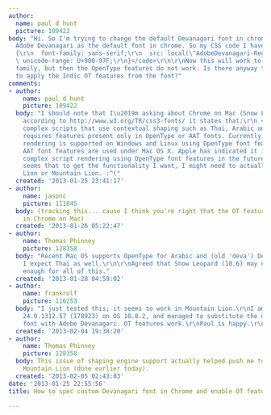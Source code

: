 ```yaml
---
author:
  name: paul d hunt
  picture: 109422
body: "Hi. So I'm trying to change the default Devanagari font in chrome by specifying
  Adobe Devanagari as the default font in chrome. So my CSS code I have is:\r\n\r\n<code>@font-face
  {\r\n  font-family: sans-serif;\r\n  src: local(\"AdobeDevanagari-Regular\");\r\n
  \ unicode-range: U+900-97F;\r\n}</code>\r\n\r\nNow this will work to swap out the
  family, but then the OpenType features do not work. Is there anyway to get Chrome
  to apply the Indic OT features from the font?"
comments:
- author:
    name: paul d hunt
    picture: 109422
  body: "I should note that I\u2019m asking about Chrome on Mac (Snow Leopard 10.6.8),
    according to http://www.w3.org/TR/css3-fonts/ it states that:\r\n <blockquote>Rendering
    complex scripts that use contextual shaping such as Thai, Arabic and Devanagari
    requires features present only in OpenType or AAT fonts. Currently, complex script
    rendering is supported on Windows and Linux using OpenType font features while
    AAT font features are used under Mac OS X. Apple has indicated it intends to support
    complex script rendering using OpenType font features in the future.</blockquote>\r\n\r\nIt
    seems that to get the functionality I want, I might need to actually upgrade to
    Lion or Mountain Lion. :^("
  created: '2013-01-25 23:41:17'
- author:
    name: jasonc
    picture: 111045
  body: (tracking this... cause I think you're right that the OT features don't work
    in Chrome on Mac)
  created: '2013-01-26 05:22:47'
- author:
    name: Thomas Phinney
    picture: 128358
  body: "Recent Mac OS supports OpenType for Arabic and (old 'deva') Devanagari shaping.
    I expect Thai as well.\r\n\r\nAgreed that Snow Leopard (10.6) may not be recent
    enough for all of this."
  created: '2013-01-28 04:59:02'
- author:
    name: frankrolf
    picture: 116253
  body: "I just tested this; it seems to work in Mountain Lion.\r\nI am using Chromium
    24.0.1312.57 (178923) on OS 10.8.2, and managed to substitute the default Devanagari
    font with Adobe Devanagari. OT features work.\r\nPaul is happy.\r\n"
  created: '2013-02-04 19:38:20'
- author:
    name: Thomas Phinney
    picture: 128358
  body: This issue of shaping engine support actually helped push me to upgrade to
    Mountain Lion (done earlier today).
  created: '2013-02-05 02:43:03'
date: '2013-01-25 22:55:56'
title: How to spec custom Devanagari font in Chrome and enable OT features?

---
```

